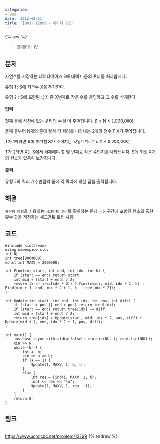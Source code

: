 ```yaml
---
categories:
- BOJ
date: '2022-05-31'
title: '[BOJ] 12899 - 데이터 구조'
---
```


{% raw %}
> 플래티넘 IV<br>

## 문제
자연수를 저장하는 데이터베이스 S에 대해 다음의 쿼리를 처리합시다.

유형 1 : S에 자연수 X를 추가한다.

유형 2 : S에 포함된 숫자 중 X번째로 작은 수를 응답하고 그 수를 삭제한다.

#### 입력
첫째 줄에 사전에 있는 쿼리의 수 N 이 주어집니다. (1 ≤ N ≤ 2,000,000)

둘째 줄부터 N개의 줄에 걸쳐 각 쿼리를 나타내는 2개의 정수 T X가 주어집니다.

T가 1이라면 S에 추가할 X가 주어지는 것입니다. (1 ≤ X ≤ 2,000,000)

T가 2라면 X는 S에서 삭제해야 할 몇 번째로 작은 수인지를 나타냅니다. S에 최소 X개의 원소가 있음이 보장됩니다.

#### 출력
유형 2의 쿼리 개수만큼의 줄에 각 쿼리에 대한 답을 출력합니다.

## 해결
`카운팅 정렬`을 사용하는 `세그먼트 트리`를 활용하는 문제. => 구간에 포함된 원소의 출현 횟수 합을 저장하는 세그먼트 트리 사용

## 코드
```
#include <iostream>
using namespace std;
int N;
int tree[8000008];
const int MAXV = 2000000;

int Find(int start, int end, int idx, int k) {
	if (start == end) return start;
	int mid = (start + end) / 2;
	return (k <= tree[idx * 2]) ? Find(start, mid, idx * 2, k) : Find(mid + 1, end, idx * 2 + 1, k - tree[idx * 2]);
}

int Update(int start, int end, int idx, int pos, int diff) {
	if (start > pos || end < pos) return tree[idx];
	if (start == end) return tree[idx] += diff;
	int mid = (start + end) / 2;
	return tree[idx] = Update(start, mid, idx * 2, pos, diff) + Update(mid + 1, end, idx * 2 + 1, pos, diff);
}

int main() {
	ios_base::sync_with_stdio(false); cin.tie(NULL); cout.tie(NULL);
	cin >> N;
	while (N--) {
		int a, b;
		cin >> a >> b;
		if (a == 1) {
			Update(1, MAXV, 1, b, 1);
		}
		else {
			int res = Find(1, MAXV, 1, b);
			cout << res << "\n";
			Update(1, MAXV, 1, res, -1);
		}
	}
	return 0;
}
```

## 링크
<br>https://www.acmicpc.net/problem/12899
{% endraw %}